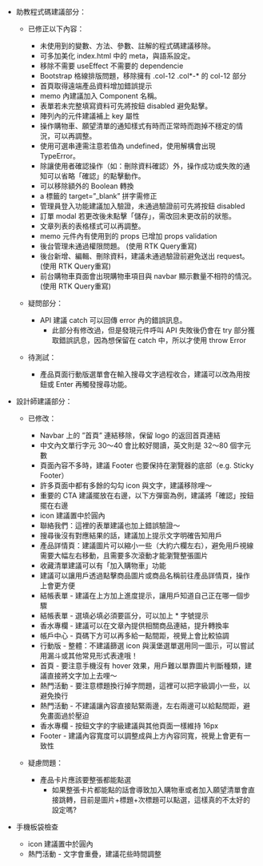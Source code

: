
- 助教程式碼建議部分：
    - 已修正以下內容：
        - 未使用到的變數、方法、參數、註解的程式碼建議移除。
        - 可多加美化 index.html 中的 meta，與語系設定。
        - 移除不需要 useEffect 不需要的 dependencie
        - Bootstrap 格線排版問題，移除擁有 .col-12 .col*-* 的 col-12 部分
        - 首頁取得遠端產品資料增加錯誤提示
        - memo 內建議加入 Component 名稱。
        - 表單若未完整填寫資料可先將按鈕 disabled 避免點擊。
        - 陣列內的元件建議補上 key 屬性
        - 操作購物車、願望清單的通知樣式有時而正常時而跑掉不穩定的情況，可以再調整。
        - 使用可選串連需注意若值為 undefined，使用解構會出現 TypeError。
        - 除讓使用者確認操作（如：刪除資料確認）外，操作成功或失敗的通知可以省略「確認」的點擊動作。
        - 可以移除額外的 Boolean 轉換
        - a 標籤的 target=”_blank” 拼字需修正
        - 管理員登入功能建議加入驗證，未通過驗證前可先將按鈕 disabled
        - 訂單 modal 若更改後未點擊「儲存」，需改回未更改前的狀態。
        - 文章列表的表格樣式可以再調整。
        - memo 元件內有使用到的 props 已增加 props validation
        - 後台管理未通過權限問題。 (使用 RTK Query重寫)
        - 後台新增、編輯、刪除資料，建議未通過驗證前避免送出 request。 (使用 RTK Query重寫)
        - 前台購物車頁面會出現購物車項目與 navbar 顯示數量不相符的情況。(使用 RTK Query重寫)

    - 疑問部分：
        - API 建議 catch 可以回傳 error 內的錯誤訊息。
            - 此部分有修改過，但是發現元件呼叫 API 失敗後仍會在 try 部分獲取錯誤訊息，因為想保留在 catch 中，所以才使用 throw Error

    - 待測試：
        - 產品頁面行動版選單會在輸入搜尋文字過程收合，建議可以改為用按鈕或 Enter 再觸發搜尋功能。

- 設計師建議部分：

    - 已修改：
        - Navbar 上的 ”首頁” 連結移除，保留 logo 的返回首頁連結
        - 中文內文單行字元 30～40 會比較好閱讀，英文則是 32～80 個字元數
        - 頁面內容不多時，建議 Footer 也要保持在瀏覽器的底部（e.g. Sticky Footer）
        - 許多頁面中都有多餘的勾勾 icon 與文字，建議移除哩～
        - 重要的 CTA 建議擺放在右邊，以下方彈窗為例，建議將「確認」按鈕擺在右邊
        - icon 建議置中於圓內
        - 聯絡我們：這裡的表單建議也加上錯誤驗證～
        - 搜尋後沒有對應結果的話，建議加上提示文字明確告知用戶
        - 產品詳情頁：建議圖片可以縮小一些（大約六欄左右），避免用戶視線需要大幅左右移動，且需要多次滾動才能瀏覽整張圖片
        - 收藏清單建議可以有「加入購物車」功能
        - 建議可以讓用戶透過點擊商品圖片或商品名稱前往產品詳情頁，操作上會更方便
        - 結帳表單 - 建議在上方加上進度提示，讓用戶知道自己正在哪一個步驟
        - 結帳表單 - 選填必填必須要區分，可以加上 * 字號提示
        - 香水專欄 - 建議可以在文章內提供相關商品連結，提升轉換率
        - 帳戶中心 - 頁碼下方可以再多給一點間距，視覺上會比較協調
        - 行動版 - 整體：不建議篩選 icon 與漢堡選單選用同一圖示，可以嘗試用漏斗或其他常見形式表達哦！
        - 首頁 - 要注意手機沒有 hover 效果，用戶難以單靠圖片判斷種類，建議直接將文字加上去哩～
        - 熱門活動 - 要注意標題換行掉字問題，這裡可以把字級調小一些，以避免換行
        - 熱門活動 - 不建議讓內容直接貼緊兩邊，左右兩邊可以給點間距，避免畫面過於壓迫
        - 香水專欄 - 按鈕文字的字級建議與其他頁面一樣維持 16px
        - Footer - 建議內容寬度可以調整成與上方內容同寬，視覺上會更有一致性
    
    - 疑慮問題：
        - 產品卡片應該要整張都能點選
            - 如果整張卡片都能點的話會導致加入購物車或者加入願望清單會直接跳轉，目前是圖片+標題+次標題可以點選，這樣真的不太好的設定嗎?
        
- 手機板袋檢查
    - icon 建議置中於圓內
    - 熱門活動 - 文字會重疊，建議花些時間調整

